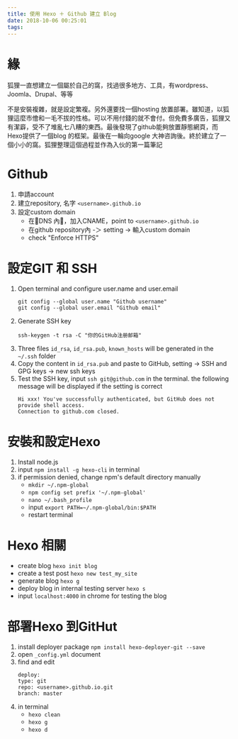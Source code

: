 ```yaml
---
title: 使用 Hexo ＋ Github 建立 Blog
date: 2018-10-06 00:25:01
tags:
---
```


# 緣
狐狸一直想建立一個屬於自己的窩，找過很多地方、工具，有wordpress、Joomla、Drupal、等等

不是安裝複雜，就是設定繁複。另外還要找一個hosting 放置部署。雖知道，以狐狸這麼市儈和一毛不拔的性格。可以不用付錢的就不會付。但免費多廣告，狐狸又有潔廦，受不了堆亂七八糟的東西。最後發現了github能夠放置靜態網頁，而Hexo提供了一個blog 的框架。最後在一輪向google 大神咨詢後。終於建立了一個小小的窩。狐狸整理這個過程並作為入伙的第一篇筆記

# Github
1. 申請account
1. 建立repository, 名字 `<username>.github.io`
1. 設定custom domain
    * 在DNS 內，加入CNAME，point to `<username>.github.io`
    * 在github repository內 -＞ setting -> 輸入custom domain
    * check "Enforce HTTPS" 

# 設定GIT 和 SSH
1. Open terminal and configure user.name and user.email
    ```
    git config --global user.name "Github username"
    git config --global user.email "Github email"
    ```
1. Generate SSH key
    ``` 
    ssh-keygen -t rsa -C "你的GitHub注册邮箱"
    ```
1. Three files `id_rsa`, `id_rsa.pub`, `known_hosts` will be generated in the `~/.ssh` folder
1. Copy the content in `id_rsa.pub` and paste to GitHub, setting -> SSH and GPG keys -> new ssh keys
1. Test the SSH key, input `ssh git@github.com` in the terminal. the following message will be displayed if the setting is correct
    ```
    Hi xxx! You've successfully authenticated, but GitHub does not provide shell access.
    Connection to github.com closed.
    ```
# 安裝和設定Hexo
1. Install node.js
1. input `npm install -g hexo-cli` in terminal
1. if permission denied, change npm's default directory manually
    * `mkdir ~/.npm-global`
    * `npm config set prefix '~/.npm-global'`
    * `nano ~/.bash_profile`
    * input `export PATH=~/.npm-global/bin:$PATH`
    * restart terminal

# Hexo 相關
* create blog `hexo init blog`
* create a test post `hexo new test_my_site`
* generate blog `hexo g`
* deploy blog in internal testing server `hexo s`
* input `localhost:4000` in chrome for testing the blog

# 部署Hexo 到GitHut
1. install deployer package `npm install hexo-deployer-git --save`
1. open `_config.yml` document
1. find and edit
    ```
    deploy: 
    type: git
    repo: <username>.github.io.git
    branch: master
    ```
1. in terminal
    * `hexo clean`
    * `hexo g`
    * `hexo d`

